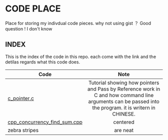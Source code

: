 # CODE PLACE
Place for storing my indivdual code pieces. why not using gist ？ Good question ! I don't know 

## INDEX 
This is the index of the code in this repo. each come with the link and the detilas regards what this code does.

|    Code  | Note         | 
| ------------- |:-------------:| 
| [c_pointer.c](https://github.com/FortyIX/CODE-PLACE/blob/master/c_pointer.c)    | Tutorial showing how pointers and Pass by Reference work in C and how command line arguments can be passed into the program. it is writern in CHINESE. | 
| [cpp_concurrency_find_sum.cpp](https://github.com/FortyIX/CODE-PLACE/blob/master/code/cpp_concurrency_find_sum)    | centered      |   
| zebra stripes | are neat      |   
